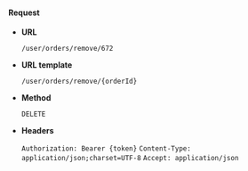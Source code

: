 #### Request

* **URL**

  `/user/orders/remove/672`

* **URL template**

  `/user/orders/remove/{orderId}`

* **Method**

  `DELETE`

* **Headers**

  `Authorization: Bearer {token}`
  `Content-Type: application/json;charset=UTF-8`
  `Accept: application/json`
